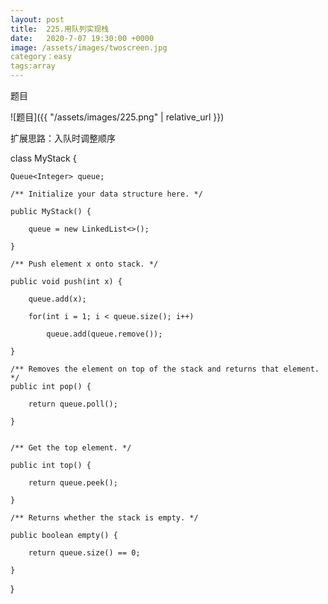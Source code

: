 ```yaml
---
layout: post
title:  225.用队列实现栈
date:   2020-7-07 19:30:00 +0000
image: /assets/images/twoscreen.jpg
category：easy
tags:array
---
```

题目

![题目]({{ "/assets/images/225.png" | relative_url }})



扩展思路：入队时调整顺序

class MyStack {

    Queue<Integer> queue;
    
    /** Initialize your data structure here. */
	
    public MyStack() {
	
        queue = new LinkedList<>();
		
    }
    
    /** Push element x onto stack. */
	
    public void push(int x) {
	
        queue.add(x);
		
        for(int i = 1; i < queue.size(); i++)
		
            queue.add(queue.remove());
			
    }
    
    /** Removes the element on top of the stack and returns that element. */
    public int pop() {
	
        return queue.poll();
		
    }
	
    
    /** Get the top element. */
	
    public int top() {
	
        return queue.peek();
		
    }
    
    /** Returns whether the stack is empty. */
	
    public boolean empty() {
	
        return queue.size() == 0;
		
    }
	
}

